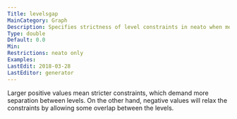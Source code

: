 ```yaml
---
Title: levelsgap
MainCategory: Graph
Description: Specifies strictness of level constraints in neato when mode='ipsep' or 'hier'.
Type: double
Default: 0.0
Min: 
Restrictions: neato only
Examples: 
LastEdit: 2018-03-28
LastEditor: generator
---
```


Larger positive values mean stricter constraints, which demand more separation between levels. On the other hand, negative values will relax the constraints by allowing some overlap between the levels.
